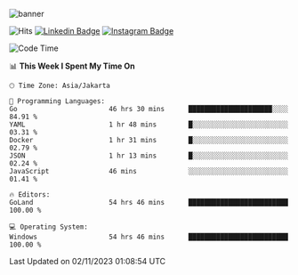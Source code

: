 ![banner](https://readme-typing-svg.herokuapp.com/?lines=Hello,+There!+👋;This+is+ryanbekhen....;Nice+to+meet+you!&center=false)

![Hits](https://hits.seeyoufarm.com/api/count/incr/badge.svg?url=https%3A%2F%2Fgithub.com%2Fryanbekhen%2Fhit-counter&count_bg=%2379C83D&title_bg=%23555555&icon=github.svg&icon_color=%23E7E7E7&title=Provile+views&edge_flat=true)
[![Linkedin Badge](https://img.shields.io/badge/-LinkedIn-0e76a8?style=flat-square&logo=Linkedin&logoColor=white)](https://linkedin.com/in/ryanbekhen)
[![Instagram Badge](https://img.shields.io/badge/-Instagram-e4405f?style=flat-square&logo=Instagram&logoColor=white)](https://instagram.com/ryanbekhen.dev/)

<!--START_SECTION:waka-->
![Code Time](http://img.shields.io/badge/Code%20Time-761%20hrs%2047%20mins-blue)

📊 **This Week I Spent My Time On** 

```text
🕑︎ Time Zone: Asia/Jakarta

💬 Programming Languages: 
Go                       46 hrs 30 mins      █████████████████████░░░░   84.91 % 
YAML                     1 hr 48 mins        █░░░░░░░░░░░░░░░░░░░░░░░░   03.31 % 
Docker                   1 hr 31 mins        █░░░░░░░░░░░░░░░░░░░░░░░░   02.79 % 
JSON                     1 hr 13 mins        █░░░░░░░░░░░░░░░░░░░░░░░░   02.24 % 
JavaScript               46 mins             ░░░░░░░░░░░░░░░░░░░░░░░░░   01.41 % 

🔥 Editors: 
GoLand                   54 hrs 46 mins      █████████████████████████   100.00 % 

💻 Operating System: 
Windows                  54 hrs 46 mins      █████████████████████████   100.00 % 
```


 Last Updated on 02/11/2023 01:08:54 UTC
<!--END_SECTION:waka-->
